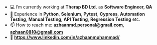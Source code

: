 - 💻 I’m currently working at **Therap BD Ltd.** as **Software Engineer, QA**
- 📝 Experience in **Python**, **Selenium**, **Pytest**, **Cypress**, **Automation Testing**, **Manual Testing**, **API Testing**, **Regression Testing** etc.
- 📫 How to reach me: **azhaanmd.personal@gmail.com**, **azhaan0810@gmail.com**
- 🔗 **https://www.linkedin.com/in/azhaanmuhammad/**
